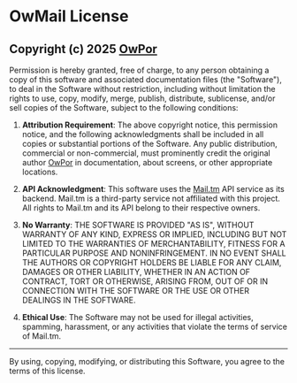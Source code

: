 # OwMail License

## Copyright (c) 2025 [OwPor](https://github.com/OwPor/)

Permission is hereby granted, free of charge, to any person obtaining a copy of this software and associated documentation files (the "Software"), to deal in the Software without restriction, including without limitation the rights to use, copy, modify, merge, publish, distribute, sublicense, and/or sell copies of the Software, subject to the following conditions:

1. **Attribution Requirement**: The above copyright notice, this permission notice, and the following acknowledgments shall be included in all copies or substantial portions of the Software. Any public distribution, commercial or non-commercial, must prominently credit the original author [OwPor](https://github.com/OwPor/) in documentation, about screens, or other appropriate locations.

2. **API Acknowledgment**: This software uses the [Mail.tm](https://mail.tm) API service as its backend. Mail.tm is a third-party service not affiliated with this project. All rights to Mail.tm and its API belong to their respective owners.

3. **No Warranty**: THE SOFTWARE IS PROVIDED "AS IS", WITHOUT WARRANTY OF ANY KIND, EXPRESS OR IMPLIED, INCLUDING BUT NOT LIMITED TO THE WARRANTIES OF MERCHANTABILITY, FITNESS FOR A PARTICULAR PURPOSE AND NONINFRINGEMENT. IN NO EVENT SHALL THE AUTHORS OR COPYRIGHT HOLDERS BE LIABLE FOR ANY CLAIM, DAMAGES OR OTHER LIABILITY, WHETHER IN AN ACTION OF CONTRACT, TORT OR OTHERWISE, ARISING FROM, OUT OF OR IN CONNECTION WITH THE SOFTWARE OR THE USE OR OTHER DEALINGS IN THE SOFTWARE.

4. **Ethical Use**: The Software may not be used for illegal activities, spamming, harassment, or any activities that violate the terms of service of Mail.tm.

---

By using, copying, modifying, or distributing this Software, you agree to the terms of this license.
